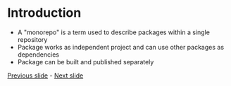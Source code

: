 # Introduction

- A "monorepo" is a term used to describe packages within a single repository
- Package works as independent project and can use other packages as dependencies
- Package can be built and published separately

[Previous slide](01.md) - [Next slide](03.md)
